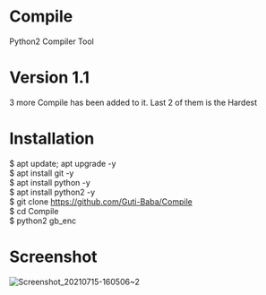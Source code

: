 # Compile
Python2 Compiler Tool

# Version 1.1
3 more Compile has been added to it. Last 2 of them is the Hardest

# Installation 
$ apt update; apt upgrade -y <br>
$ apt install git -y <br>
$ apt install python -y <br>
$ apt install python2 -y <br>
$ git clone https://github.com/Guti-Baba/Compile <br>
$ cd Compile <br>
$ python2 gb_enc <br>

# Screenshot
![Screenshot_20210715-160506~2](https://user-images.githubusercontent.com/79633162/125781694-496792c9-c35f-410f-8039-e6928c6b6c3a.png)


